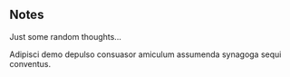 ## Notes

Just some random thoughts...

Adipisci demo depulso consuasor amiculum assumenda synagoga sequi conventus.